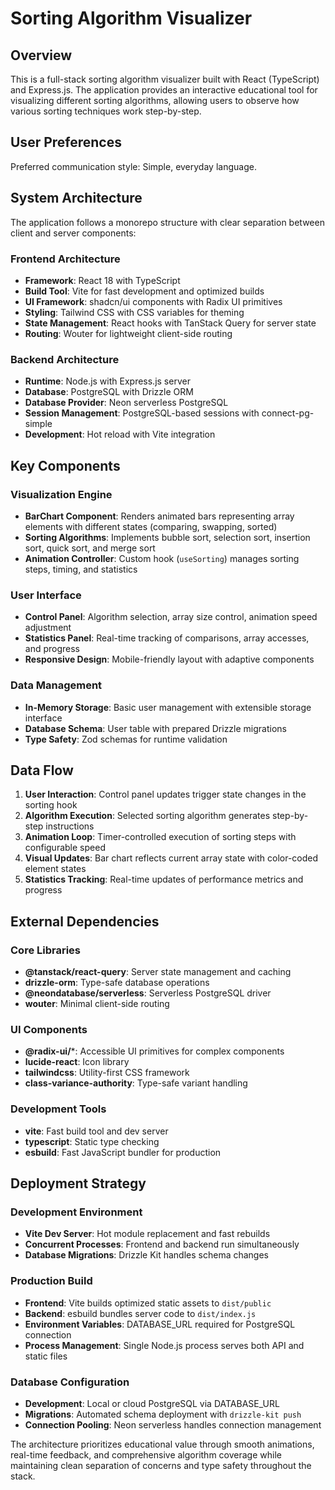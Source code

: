 # Sorting Algorithm Visualizer

## Overview

This is a full-stack sorting algorithm visualizer built with React (TypeScript) and Express.js. The application provides an interactive educational tool for visualizing different sorting algorithms, allowing users to observe how various sorting techniques work step-by-step.

## User Preferences

Preferred communication style: Simple, everyday language.

## System Architecture

The application follows a monorepo structure with clear separation between client and server components:

### Frontend Architecture
- **Framework**: React 18 with TypeScript
- **Build Tool**: Vite for fast development and optimized builds
- **UI Framework**: shadcn/ui components with Radix UI primitives
- **Styling**: Tailwind CSS with CSS variables for theming
- **State Management**: React hooks with TanStack Query for server state
- **Routing**: Wouter for lightweight client-side routing

### Backend Architecture
- **Runtime**: Node.js with Express.js server
- **Database**: PostgreSQL with Drizzle ORM
- **Database Provider**: Neon serverless PostgreSQL
- **Session Management**: PostgreSQL-based sessions with connect-pg-simple
- **Development**: Hot reload with Vite integration

## Key Components

### Visualization Engine
- **BarChart Component**: Renders animated bars representing array elements with different states (comparing, swapping, sorted)
- **Sorting Algorithms**: Implements bubble sort, selection sort, insertion sort, quick sort, and merge sort
- **Animation Controller**: Custom hook (`useSorting`) manages sorting steps, timing, and statistics

### User Interface
- **Control Panel**: Algorithm selection, array size control, animation speed adjustment
- **Statistics Panel**: Real-time tracking of comparisons, array accesses, and progress
- **Responsive Design**: Mobile-friendly layout with adaptive components

### Data Management
- **In-Memory Storage**: Basic user management with extensible storage interface
- **Database Schema**: User table with prepared Drizzle migrations
- **Type Safety**: Zod schemas for runtime validation

## Data Flow

1. **User Interaction**: Control panel updates trigger state changes in the sorting hook
2. **Algorithm Execution**: Selected sorting algorithm generates step-by-step instructions
3. **Animation Loop**: Timer-controlled execution of sorting steps with configurable speed
4. **Visual Updates**: Bar chart reflects current array state with color-coded element states
5. **Statistics Tracking**: Real-time updates of performance metrics and progress

## External Dependencies

### Core Libraries
- **@tanstack/react-query**: Server state management and caching
- **drizzle-orm**: Type-safe database operations
- **@neondatabase/serverless**: Serverless PostgreSQL driver
- **wouter**: Minimal client-side routing

### UI Components
- **@radix-ui/***: Accessible UI primitives for complex components
- **lucide-react**: Icon library
- **tailwindcss**: Utility-first CSS framework
- **class-variance-authority**: Type-safe variant handling

### Development Tools
- **vite**: Fast build tool and dev server
- **typescript**: Static type checking
- **esbuild**: Fast JavaScript bundler for production

## Deployment Strategy

### Development Environment
- **Vite Dev Server**: Hot module replacement and fast rebuilds
- **Concurrent Processes**: Frontend and backend run simultaneously
- **Database Migrations**: Drizzle Kit handles schema changes

### Production Build
- **Frontend**: Vite builds optimized static assets to `dist/public`
- **Backend**: esbuild bundles server code to `dist/index.js`
- **Environment Variables**: DATABASE_URL required for PostgreSQL connection
- **Process Management**: Single Node.js process serves both API and static files

### Database Configuration
- **Development**: Local or cloud PostgreSQL via DATABASE_URL
- **Migrations**: Automated schema deployment with `drizzle-kit push`
- **Connection Pooling**: Neon serverless handles connection management

The architecture prioritizes educational value through smooth animations, real-time feedback, and comprehensive algorithm coverage while maintaining clean separation of concerns and type safety throughout the stack.